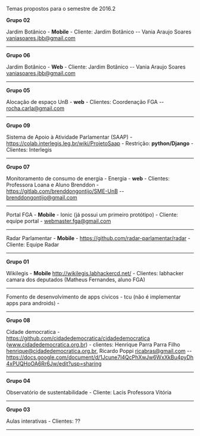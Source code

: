 Temas propostos para o semestre de 2016.2

**Grupo 02** 

Jardim Botânico - **Mobile** - Cliente: Jardim Botânico -- Vania Araujo Soares <vaniasoares.jbb@gmail.com>
***
**Grupo 06** 

Jardim Botânico - **Web** - Cliente: Jardim Botânico -- Vania Araujo Soares <vaniasoares.jbb@gmail.com>
***
**Grupo 05** 

Alocação de espaço UnB - **web** - Clientes: Coordenação FGA -- rocha.carla@gmail.com
***
**Grupo 09** 

Sistema de Apoio à Atividade Parlamentar (SAAP) -  https://colab.interlegis.leg.br/wiki/ProjetoSaap - Restrição: **python/Django** - Clientes: Interlegis
***
**Grupo 07** 

Monitoramento de consumo de energia - Energia - **web** - Clientes: Professora Loana e Aluno Brenddon - https://gitlab.com/brenddongontijo/SME-UnB -- brenddongontijo@gmail.com
***
Portal FGA - **Mobile** - Ionic (já possui um primeiro protótipo) - Cliente: equipe portal -  webmaster.fga@gmail.com
***
 Radar Parlamentar - **Mobile**  - https://github.com/radar-parlamentar/radar - Cliente: Equipe Radar
***
 **Grupo 01**

 Wikilegis - **Mobile**  http://wikilegis.labhackercd.net/ - Clientes: labhacker camara dos deputados (Matheus Fernandes, aluno FGA)
***
 Fomento de desenvolvimento de apps civicos - tcu (não é implementar apps para androids) - 
***
 **Grupo 08**

 Cidade democratica - https://github.com/cidadedemocratica/cidadedemocratica (www.cidadedemocratica.org.br) - clientes: Henrique Parra Parra Filho <henrique@cidadedemocratica.org.br>, Ricardo Poppi <ricabras@gmail.com> -- https://docs.google.com/document/d/1Jcune7l4QcPhXwJw6WxXkBu4pyDh4xPUQHoOA6Rr6Jw/edit?usp=sharing
***
**Grupo 04** 

Observatório de sustentabilidade -  Cliente: Lacis Professora Vitória
***
**Grupo 03** 

Aulas interativas - Clientes: ??
***